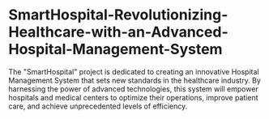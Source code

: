# SmartHospital-Revolutionizing-Healthcare-with-an-Advanced-Hospital-Management-System
The "SmartHospital" project is dedicated to creating an innovative Hospital Management System that sets new standards in the healthcare industry. By harnessing the power of advanced technologies, this system will empower hospitals and medical centers to optimize their operations, improve patient care, and achieve unprecedented levels of efficiency.
